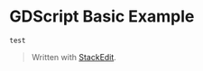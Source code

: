 # GDScript Basic Example

    test

> Written with [StackEdit](https://stackedit.io/).
<!--stackedit_data:
eyJoaXN0b3J5IjpbNjk5NDI5OTg3XX0=
-->